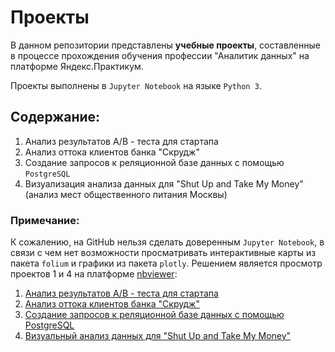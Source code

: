 # Проекты

В данном репозитории представлены **учебные проекты**, составленные в процессе прохождения обучения профессии "Аналитик данных" на платформе Яндекс.Практикум.

Проекты выполнены в `Jupyter Notebook` на языке `Python 3`.

## Содержание:

1. Анализ результатов A/B - теста для стартапа
2. Анализ оттока клиентов банка "Скрудж"
3. Создание запросов к реляционной базе данных с помощью `PostgreSQL`
4. Визуализация анализа данных для "Shut Up and Take My Money" (анализ мест общественного питания Москвы)

### Примечание:

К сожалению, на GitHub нельзя сделать доверенным `Jupyter Notebook`, в связи с чем нет возможности просматривать интерактивные карты из пакета `folium` и графики из пакета `plotly`. Решением является просмотр проектов 1 и 4 на платформе [nbviewer](https://nbviewer.org/):

1. [Анализ результатов A/B - теста для стартапа](https://nbviewer.org/github/w3llnamed/Projects/blob/main/ab_test/ab_test.ipynb "nbviewer.org")
2. [Анализ оттока клиентов банка "Скрудж"](https://nbviewer.org/github/w3llnamed/Projects/blob/main/bank_churn_analysis/bank_churn_analysis.ipynb "nbviewer.org") 
3. [Создание запросов к реляционной базе данных с помощью PostgreSQL](https://nbviewer.org/github/w3llnamed/Projects/blob/main/sql_query/sql_query.ipynb "nbviewer.org") 
4. [Визуальный анализ данных для "Shut Up and Take My Money"](https://nbviewer.org/github/w3llnamed/Projects/blob/main/visualization/visualization.ipynb "nbviewer.org") 
